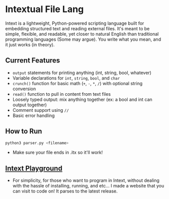 # Intextual File Lang

Intext is a lightweight, Python-powered scripting language built for embedding structured text and reading external files. It's meant to be simple, flexible, and readable, yet closer to natural English than traditional programming languages (Some may argue). You write what you mean, and it just works (in theory).

## Current Features

- `output` statements for printing anything (int, string, bool, whatever)
- Variable declarations for `int`, `string`, `bool`, and `char`
- `crunch()` function for basic math (`+`, `-`, `*`, `/`) with optional string conversion
- `read()` function to pull in content from text files
- Loosely typed output: mix anything together (ex: a bool and int can output together)
- Comment support using `//`
- Basic error handling

## How to Run

```bash
python3 parser.py <filename>
```
- Make sure your file ends in .itx so it'll work!

## [Intext Playground](https://www.devhatch.site)
- For simplicity, for those who want to program in Intext, without dealing with the hassle of installing, running, and etc... I made a website that you can visit to code on! It parses to the latest release.

